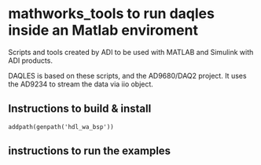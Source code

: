 # mathworks_tools to run daqles inside an Matlab enviroment

Scripts and tools created by ADI to be used with MATLAB and Simulink with ADI products.

DAQLES is based on these scripts, and the AD9680/DAQ2 project. It uses the AD9234 to stream the data via iio object.

## Instructions to build & install

`addpath(genpath('hdl_wa_bsp'))`

## instructions to run the examples

